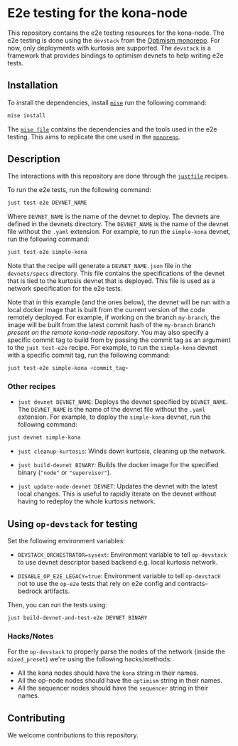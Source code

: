 # E2e testing for the kona-node

This repository contains the e2e testing resources for the kona-node. The e2e testing is done using the `devstack` from the [Optimism monorepo](https://github.com/ethereum-optimism/optimism). For now, only deployments with kurtosis are supported. The `devstack` is a framework that provides bindings to optimism devnets to help writing e2e tests.

## Installation

To install the dependencies, install [`mise`](https://mise.jdx.dev/) run the following command:

```bash
mise install
```

The [`mise file`](../mise.toml) contains the dependencies and the tools used in the e2e testing. This aims to replicate the one used in the [`monorepo`](https://github.com/ethereum-optimism/optimism/blob/develop/mise.toml).

## Description

The interactions with this repository are done through the [`justfile`](./justfile) recipes.

To run the e2e tests, run the following command:

```bash
just test-e2e DEVNET_NAME
```

Where `DEVNET_NAME` is the name of the devnet to deploy. The devnets are defined in the devnets directory. The `DEVNET_NAME` is the name of the devnet file without the `.yaml` extension. For example, to run the `simple-kona` devnet, run the following command:

```bash
just test-e2e simple-kona
```

Note that the recipe will generate a `DEVNET_NAME.json` file in the `devnets/specs` directory. This file contains the specifications of the devnet that is tied to the kurtosis devnet that is deployed. This file is used as a network specification for the e2e tests.

Note that in this example (and the ones below), the devnet will be run with a local docker image that is built from the current version of the code remotely deployed. For example, if working on the branch `my-branch`, the image will be built from the latest commit hash of the `my-branch` branch *present on the remote kona-node repository*. You may also specify a specific commit tag to build from by passing the commit tag as an argument to the `just test-e2e` recipe. For example, to run the `simple-kona` devnet with a specific commit tag, run the following command:

```bash
just test-e2e simple-kona <commit_tag>
```

### Other recipes

- `just devnet DEVNET_NAME`: Deploys the devnet specified by `DEVNET_NAME`. The `DEVNET_NAME` is the name of the devnet file without the `.yaml` extension. For example, to deploy the `simple-kona` devnet, run the following command:

```bash
just devnet simple-kona
```

- `just cleanup-kurtosis`: Winds down kurtosis, cleaning up the network.

- `just build-devnet BINARY`: Builds the docker image for the specified binary (`"node"` or `"supervisor"`).

- `just update-node-devnet DEVNET`: Updates the devnet with the latest local changes. This is useful to rapidly iterate on the devnet without having to redeploy the whole kurtosis network.


## Using `op-devstack` for testing

Set the following environment variables:

- `DEVSTACK_ORCHESTRATOR=sysext`: Environment variable to tell `op-devstack` to use devnet descriptor based backend e.g. local kurtosis network.

- `DISABLE_OP_E2E_LEGACY=true`: Environment variable to tell `op-devstack` not to use the `op-e2e` tests that rely on e2e config and contracts-bedrock artifacts.

Then, you can run the tests using:

```bash
just build-devnet-and-test-e2e DEVNET BINARY
```

### Hacks/Notes

For the `op-devstack` to properly parse the nodes of the network (inside the `mixed_preset`) we're using the following hacks/methods:

- All the kona nodes should have the `kona` string in their names.
- All the op-node nodes should have the `optimism` string in their names.
- All the sequencer nodes should have the `sequencer` string in their names.

## Contributing

We welcome contributions to this repository.
